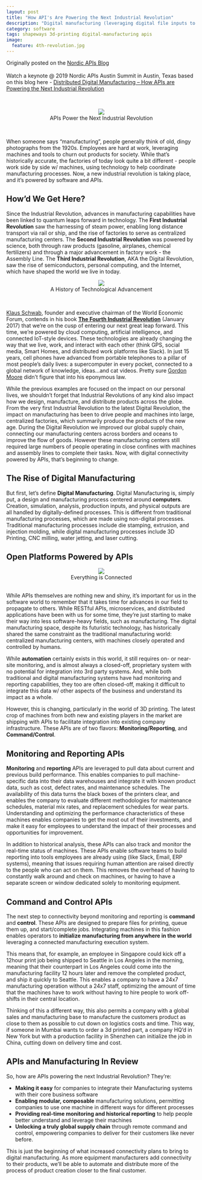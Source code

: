 ```yaml
---
layout: post
title: "How API's Are Powering the Next Industrial Revolution"
description: "Digital manufacturing (leveraging digital file inputs to perform on-demand manufacturing: CNC routing, 3D Printing, etc) has been picking up steam since the late 90’s and is now replacing previous technologies as “state of the industry”.  This has been driven by the desire for custom-manufactured products, tailored to the needs of the specific individual or project."
category: software
tags: shapeways 3d-printing digital-manufacturing apis
image:
  feature: 4th-revolution.jpg
---
```

Originally posted on the [Nordic APIs Blog](https://nordicapis.com/how-apis-are-powering-the-next-industrial-revolution/)
<br><br>
Watch a keynote @ 2019 Nordic APIs Austin Summit in Austin, Texas based on this blog here - [Distributed Digital Manufacturing – How APIs are Powering the Next Industrial Revolution](https://www.youtube.com/watch?v=WYXzJoewGLw)

<br>
<figure>
  <center>
      <img src="/assets/img/next-industrial-revolution/api-header.jpg" />
      <figcaption>APIs Power the Next Industrial Revolution</figcaption>
  </center>
</figure>
<br>

When someone says “manufacturing”, people generally think of old, dingy photographs from the 1920s.  Employees are hard at work, leveraging machines and tools to churn out products for society.  While that’s historically accurate, the factories of today look quite a bit different - people work side by side w/ machines, using technology to help coordinate manufacturing processes.  Now, a new industrial revolution is taking place, and it’s powered by software and APIs. 

## How’d We Get Here?

Since the Industrial Revolution, advances in manufacturing capabilities have been linked to quantum leaps forward in technology.  The <strong>First Industrial Revolution</strong> saw the harnessing of steam power, enabling long distance transport via rail or ship, and the rise of factories to serve as centralized manufacturing centers.  The <strong>Second Industrial Revolution</strong> was powered by science, both through raw products (gasoline, airplanes, chemical fertilizers) and through a major advancement in factory work -  the Assembly Line.  The <strong>Third Industrial Revolution</strong>, AKA the Digital Revolution, saw the rise of semiconductors, personal computing, and the Internet, which have shaped the world we live in today.  

<figure>
  <center>
      <img src="/assets/img/next-industrial-revolution/4th-ir.jpg" />
      <figcaption>A History of Technological Advancement</figcaption>
  </center>
</figure>
<br>

[Klaus Schwab](https://www.weforum.org/about/klaus-schwab), founder and executive chairman of the World Economic Forum, contends in his book [<strong>The Fourth Industrial Revolution</strong>](https://www.weforum.org/about/the-fourth-industrial-revolution-by-klaus-schwab) (January 2017) that we’re on the cusp of entering our next great leap forward.  This time, we’re powered by cloud computing, artificial intelligence, and connected IoT-style devices.  These technologies are already changing the way that we live, work, and interact with each other (think GPS, social media, Smart Homes, and distributed work platforms like Slack).  In just 15 years, cell phones have advanced from portable telephones to a pillar of most people’s daily lives: a supercomputer in every pocket, connected to a global network of knowledge, ideas…and cat videos.  Pretty sure [Gordon Moore](https://en.wikipedia.org/wiki/Moore%27s_law) didn’t figure that into his eponymous law.  

While the previous examples are focused on the impact on our personal lives, we shouldn’t forget that Industrial Revolutions of any kind also impact how we design, manufacture, and distribute products across the globe.  From the very first Industrial Revolution to the latest Digital Revolution, the impact on manufacturing has been to drive people and machines into large, centralized factories, which summarily produce the products of the new age.  During the Digital Revolution we improved our global supply chain, connecting our manufacturing centers across borders and oceans to improve the flow of goods. However these manufacturing centers still required large numbers of people operating in close confines with machines and assembly lines to complete their tasks.  Now, with digital connectivity powered by APIs, that’s beginning to change.

## The Rise of Digital Manufacturing

But first, let’s define <strong>Digital Manufacturing</strong>.  Digital Manufacturing is, simply put, a design and manufacturing process centered around <strong>computers</strong>.  Creation, simulation, analysis, production inputs, and physical outputs are all handled by digitally-defined processes.  This is different from traditional manufacturing processes, which are made using non-digital processes.  Traditional manufacturing processes include die stamping, extrusion, and injection molding, while digital manufacturing processes include 3D Printing, CNC milling, water jetting, and laser cutting.

## Open Platforms Powered by APIs
<figure>
  <center>
      <img src="/assets/img/next-industrial-revolution/connected-devices.jpg" />
      <figcaption>Everything is Connected</figcaption>
  </center>
</figure>
<br>
While APIs themselves are nothing new and shiny, it’s important for us in the software world to remember that it takes time for advances in our field to propagate to others.  While RESTful APIs, microservices, and distributed applications have been with us for some time, they’re just starting to make their way into less software-heavy fields, such as manufacturing.  The digital manufacturing space, despite its futuristic technology, has historically shared the same constraint as the traditional manufacturing world: centralized manufacturing centers, with machines closely operated and controlled by humans.  

While <strong>automation</strong> certainly exists in this world, it still requires on- or near-site monitoring, and is almost always a closed-off, proprietary system with no potential for integration into 3rd party systems.  And, while both traditional and digital manufacturing systems have had monitoring and reporting capabilities, they too are often closed-off, making it difficult to integrate this data w/ other aspects of the business and understand its impact as a whole.  

However, this is changing, particularly in the world of 3D printing.  The latest crop of machines from both new and existing players in the market are shipping with APIs to facilitate integration into existing company infrastructure.  These APIs are of two flavors: <strong>Monitoring/Reporting</strong>, and <strong>Command/Control</strong>.  

## Monitoring and Reporting APIs

<strong>Monitoring</strong> and <strong>reporting</strong> APIs are leveraged to pull data about current and previous build performance.  This enables companies to pull machine-specific data into their data warehouses and integrate it with known product data, such as cost, defect rates, and maintenance schedules.  The availability of this data turns the black boxes of the printers clear, and enables the company to evaluate different methodologies for maintenance schedules, material mix rates, and replacement schedules for wear parts. Understanding and optimizing the performance characteristics of these machines enables companies to get the most out of their investments, and make it easy for employees to understand the impact of their processes and opportunities for improvement.  

In addition to historical analysis, these APIs can also track and monitor the real-time status of machines.  These APIs enable software teams to build reporting into tools employees are already using (like Slack, Email, ERP systems), meaning that issues requiring human attention are raised directly to the people who can act on them.  This removes the overhead of having to constantly walk around and check on machines, or having to have a separate screen or window dedicated solely to monitoring equipment.  

## Command and Control APIs

The next step to connectivity beyond monitoring and reporting is <strong>command</strong> and <strong>control</strong>.  These APIs are designed to prepare files for printing, queue them up, and start/complete jobs.  Integrating machines in this fashion enables operators to <strong>initialize manufacturing from anywhere in the world</strong> leveraging a connected manufacturing execution system.  

This means that, for example, an employee in Singapore could kick off a 12hour print job being shipped to Seattle in Los Angeles in the morning, meaning that their counterpart in Los Angeles could come into the manufacturing facility 12 hours later and remove the completed product, and ship it quickly to Seattle.  This enables a company to have a 24x7 manufacturing operation without a 24x7 staff, optimizing the amount of time that the machines have to work without having to hire people to work off-shifts in their central location.  

Thinking of this a different way, this also permits a company with a global sales and manufacturing base to manufacture the customers product as close to them as possible to cut down on logistics costs and time.  This way, if someone in Mumbai wants to order a 3d printed part, a company HQ’d in New York but with a production facility in Shenzhen can initialize the job in China, cutting down on delivery time and cost.

## APIs and Manufacturing In Review

So, how are APIs powering the next Industrial Revolution?  They’re:
* <strong>Making it easy</strong> for companies to integrate their Manufacturing systems with their core business software
* <strong>Enabling modular, composable</strong> manufacturing solutions, permitting companies to use one machine in different ways for different processes
* <strong>Providing real-time monitoring and historical reporting</strong> to help people better understand and leverage their machines
* <strong>Unlocking a truly global supply chain</strong> through remote command and control, empowering companies to deliver for their customers like never before.

This is just the beginning of what increased connectivity plans to bring to digital manufacturing.  As more equipment manufacturers add connectivity to their products, we’ll be able to automate and distribute more of the process of product creation closer to the final customer.






